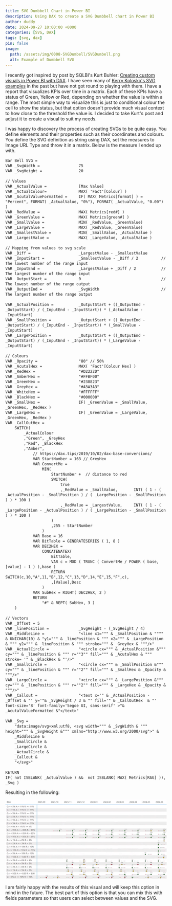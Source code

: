 ```yaml
---
title: SVG Dumbbell Chart in Power BI
description: Using DAX to create a SVG Dumbbell chart in Power BI 
author: duddy
date: 2024-09-27 10:00:00 +0000
categories: [SVG, DAX]
tags: [svg, dax]
pin: false
image:
  path: /assets/img/0008-SVGDumbell/SVGDumbell.png
  alt: Example of Dumbbell SVG
---
```


I recently got inspired by post by SQLBI's Kurt Buhler: [Creating custom visuals in Power BI with DAX](https://www.sqlbi.com/articles/creating-custom-visuals-in-power-bi-with-dax/). I have seen many of [Kerry Kolosko's SVG examples](https://kerrykolosko.com/category/dataviz/svg/) in the past but have not got round to playing with them. I have a report that visualizes KPIs over time in a matrix. Each of these KPIs have a status of Green, Yellow or Red, depending on whether the value is within a range. The most simple way to visualize this is just to conditional colour the cell to show the status, but that option doesn't provide much visual context to how close to the threshold the value is. I decided to take Kurt's post and adjust it to create a visual to suit my needs.

I was happy to discovery the process of creating SVGs to be quite easy. You define elements and their properties such as their coordinates and colours. You define the SVG definition as string using DAX, set the measures to Image URL Type and throw it in a matrix. Below is the measure I ended up with.

```dax
Bar Bell SVG =
VAR _SvgWidth =                 75
VAR _SvgHeight =                20

// Values
VAR _ActualValue =              [Max Value]
VAR _ActualColour=              MAX( 'Fact'[Colour] )
VAR _AcutalValueFormatted =     IF( MAX( Metrics[format] ) = "Percent", FORMAT( _ActualValue, "0%"), FORMAT( _ActualValue, "0.00") )
VAR _RedValue =                 MAX( Metrics[red#] )
VAR _GreenValue =               MAX( Metrics[green#] )
VAR _SmallValue =               MIN( _RedValue, _GreenValue)
VAR _LargeValue =               MAX( _RedValue, _GreenValue) 
VAR _SmallestValue =            MIN( _SmallValue, _ActualValue )
VAR _LargestValue =             MAX( _LargeValue, _ActualValue )

// Mapping from values to svg scale
VAR _Diff =                     _LargestValue - _SmallestValue
VAR _InputStart =               _SmallestValue - _Diff / 2          // The lowest number of the range input
VAR _InputEnd =                 _LargestValue + _Diff / 2           // The largest number of the range input
VAR _OutputStart =              0                                   // The lowest number of the range output
VAR _OutputEnd =                _SvgWidth                           // The largest number of the range output

VAR _ActualPosition =           _OutputStart + ((_OutputEnd - _OutputStart) / (_InputEnd - _InputStart)) * (_ActualValue - _InputStart)
VAR _SmallPosition =            _OutputStart + ((_OutputEnd - _OutputStart) / (_InputEnd - _InputStart)) * (_SmallValue - _InputStart)
VAR _LargePosition =            _OutputStart + ((_OutputEnd - _OutputStart) / (_InputEnd - _InputStart)) * (_LargeValue - _InputStart)
 
// Colours
VAR _Opacity =                  "80" // 50%
VAR _AcutalHex =                MAX( 'Fact'[Colour Hex] )
VAR _RedHex =                   "#D2222D"
VAR _AmberHex =                 "#FFBF00"
VAR _GreenHex =                 "#238823"
VAR _GreyHex =                  "#A3A3A3"
VAR _WhiteHex =                 "#FFFFFF"
VAR _BlackHex =                 "#000000"
VAR _SmallHex =                 IF( _GreenValue = _SmallValue, _GreenHex, _RedHex )
VAR _LargeHex =                 IF( _GreenValue = _LargeValue, _GreenHex, _RedHex )
VAR _CallOutHex =              
    SWITCH(
        _ActualColour
        ,"Green", _GreyHex
        ,"Red", _BlackHex   
        ,"Amber",
            // https://dax.tips/2019/10/02/dax-base-conversions/
            VAR StartNumber = 163 //_GreyHex
            VAR ConvertMe =
                MIN(
                    StartNumber +  // distance to red
                    SWITCH(
                        true
                        ,_RedValue = _SmallValue,       INT( ( 1 - ( _ActualPosition - _SmallPosition ) / ( _LargePosition - _SmallPosition ) ) * 100 )
                        ,_RedValue = _LargestValue,     INT( ( 1 - ( _LargePosition - _ActualPosition ) / ( _LargePosition - _SmallPosition ) ) * 100 )
                    )
                    ,255 - StartNumber
                )
            VAR Base = 16
            VAR BitTable = GENERATESERIES ( 1, 8 )
            VAR DEC2HEX =
                CONCATENATEX(
                    BitTable,
                    VAR c = MOD ( TRUNC ( ConvertMe / POWER ( base, [value] - 1 ) ),base )
                    RETURN SWITCH(c,10,"A",11,"B",12,"C",13,"D",14,"E",15,"F",c),
                    ,[Value],Desc
                )
            VAR SubHex = RIGHT( DEC2HEX, 2 )
            RETURN
                "#" & REPT( SubHex, 3 )
    )

// Vectors
VAR _Offset = 5
VAR _linePosition =             _SvgHeight - (_SvgHeight / 4)
VAR _MiddleLine =               "<line x1=""" & _SmallPosition & """" & UNICHAR(10) & "y1=""" & _linePosition & """ x2=""" & _LargePosition & """ y2=""" & _linePosition & """ stroke=""" & _GreyHex & """/>"
VAR _ActualCircle =             "<circle cx=""" & _ActualPosition &""" cy=""" & _linePosition & """ r=""3"" fill=""" & _AcutalHex & """ stroke= '" & _BlackHex & "'/>"
VAR _SmallCircle =              "<circle cx=""" & _SmallPosition &""" cy=""" & _linePosition & """ r=""2"" fill=""" & _SmallHex & _Opacity & """/>"
VAR _LargeCircle =              "<circle cx=""" & _LargePosition &""" cy=""" & _linePosition & """ r=""2"" fill=""" & _LargeHex & _Opacity & """/>"
VAR _Callout =                  "<text x='" & _ActualPosition - _Offset & "' y='"& _SvgHeight / 3 & "' fill='" & _CallOutHex  & "' font-size='8' font-family='Segoe UI, sans-serif' >"& _AcutalValueFormatted &"</text>"
 
VAR _Svg =
    "data:image/svg+xml;utf8, <svg width=""" & _SvgWidth & """ height=""" & _SvgHeight &""" xmlns="http://www.w3.org/2000/svg">" &
    _MiddleLine &
    _SmallCircle &
    _LargeCircle &
    _ActualCircle &
    _Callout &
    "</svg>"

RETURN
IF( not ISBLANK( _ActualValue ) &&  not ISBLANK( MAX( Metrics[RAG] )), _Svg )
```

Resulting in the following:

![SVG Dumbbell](/assets/img/0008-SVGDumbell/SVGDumbell.png)

I am fairly happy with the results of this visual and will keep this option in mind in the future. The best part of this option is that you can mix this with fields parameters so that users can select between values and the SVG.